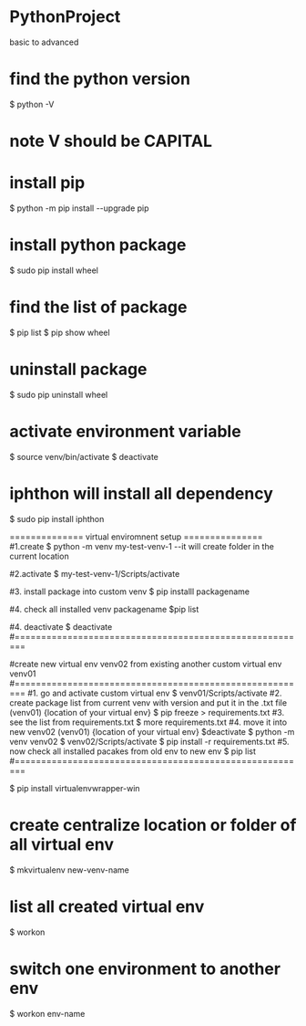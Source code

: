 # PythonProject
basic to advanced
# find the python version
$ python -V
# note V should be CAPITAL

# install pip
$ python -m pip install --upgrade pip

# install python package
$ sudo pip install wheel

# find the list of package
$ pip list
$ pip show wheel

# uninstall package
$ sudo pip uninstall wheel

# activate environment variable
$ source venv/bin/activate
$ deactivate

# iphthon will install all dependency
$ sudo pip install iphthon

============== virtual enviromnent setup ===============
#1.create
$ python -m venv my-test-venv-1
--it will create folder in the current location

#2.activate
$ my-test-venv-1/Scripts/activate

#3. install package into custom venv
$ pip installl packagename

#4. check all installed venv packagename
$pip list

#4. deactivate
$ deactivate
#========================================================

#create new virtual env venv02 from existing another custom virtual env venv01
#========================================================
#1. go and activate custom virtual env
$ venv01/Scripts/activate
#2. create package list from current venv with version and put it in the .txt file
(venv01) {location of your virtual env} $ pip freeze > requirements.txt
#3. see the list from requirements.txt
$ more requirements.txt
#4. move it into new venv02
(venv01) {location of your virtual env} $deactivate
$ python -m venv venv02
$ venv02/Scripts/activate
$ pip install -r requirements.txt
#5. now check all installed pacakes from old env to new env
$ pip list
#========================================================

$ pip install virtualenvwrapper-win

# create centralize location or folder of all virtual env
$ mkvirtualenv new-venv-name

# list all created virtual env
$ workon
 
# switch one environment to another env
$ workon env-name



